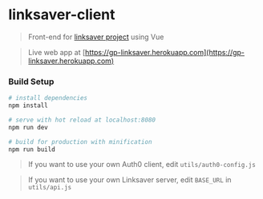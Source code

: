 # linksaver-client

> Front-end for  [linksaver project](https://github.com/duchunter/link-saver) using Vue

> Live web app at [https://gp-linksaver.herokuapp.com](https://gp-linksaver.herokuapp.com)


### Build Setup

``` bash
# install dependencies
npm install

# serve with hot reload at localhost:8080
npm run dev

# build for production with minification
npm run build
```

> If you want to use your own Auth0 client, edit ```utils/auth0-config.js```

>If you want to use your own Linksaver server, edit ```BASE_URL``` in ```utils/api.js```
